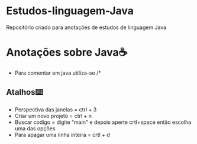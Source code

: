# Estudos-linguagem-Java
Repositório criado para anotações de estudos de linguagem Java 

# Anotações sobre Java:coffee:

- Para comentar em java utiliza-se /*

## Atalhos:keyboard:

- Perspectiva das janelas = ctrl + 3
- Criar um novo projeto = ctrl + n
- Buscar codigo = digite "main" e depois aperte crtl+space então escolha uma das opções
- Para apagar uma linha inteira = crtl + d

